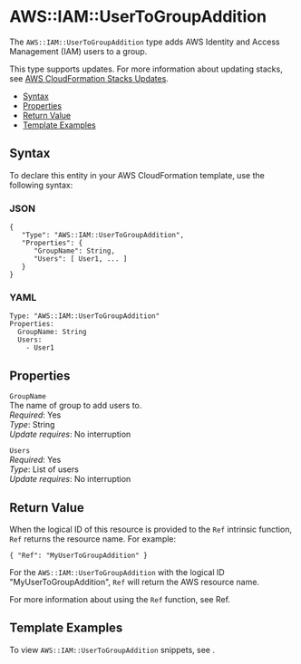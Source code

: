 # AWS::IAM::UserToGroupAddition<a name="aws-properties-iam-addusertogroup"></a>

The `AWS::IAM::UserToGroupAddition` type adds AWS Identity and Access Management \(IAM\) users to a group\.

This type supports updates\. For more information about updating stacks, see [AWS CloudFormation Stacks Updates](using-cfn-updating-stacks.md)\.


+ [Syntax](#aws-resource-iam-addusertogroup-syntax)
+ [Properties](#w3ab2c21c10d735c11)
+ [Return Value](#w3ab2c21c10d735c13)
+ [Template Examples](#w3ab2c21c10d735c15)

## Syntax<a name="aws-resource-iam-addusertogroup-syntax"></a>

To declare this entity in your AWS CloudFormation template, use the following syntax:

### JSON<a name="aws-resource-iam-addusertogroup-syntax.json"></a>

```
{
   "Type": "AWS::IAM::UserToGroupAddition",
   "Properties": {
      "GroupName": String,
      "Users": [ User1, ... ]
   }
}
```

### YAML<a name="aws-resource-iam-addusertogroup-syntax.yaml"></a>

```
Type: "AWS::IAM::UserToGroupAddition"
Properties: 
  GroupName: String
  Users:
    - User1
```

## Properties<a name="w3ab2c21c10d735c11"></a>

`GroupName`  
The name of group to add users to\.  
*Required*: Yes  
*Type*: String  
*Update requires*: No interruption

`Users`  
*Required*: Yes  
*Type*: List of users  
*Update requires*: No interruption

## Return Value<a name="w3ab2c21c10d735c13"></a>

When the logical ID of this resource is provided to the `Ref` intrinsic function, `Ref` returns the resource name\. For example:

```
{ "Ref": "MyUserToGroupAddition" }
```

For the `AWS::IAM::UserToGroupAddition` with the logical ID "MyUserToGroupAddition", `Ref` will return the AWS resource name\.

For more information about using the `Ref` function, see Ref\.

## Template Examples<a name="w3ab2c21c10d735c15"></a>

To view `AWS::IAM::UserToGroupAddition` snippets, see \.